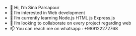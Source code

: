- 👋 Hi, I’m Sina Parsapour
- 👀 I’m interested in Web development
- 🌱 I’m currently learning Node.js HTML js Express.js
- 💞️ I’m looking to collaborate on every project regarding web
- 📫 You can reach me on whatsapp : +989122272768

<!---
sinaparsa90/sinaparsa90 is a ✨ special ✨ repository because its `README.md` (this file) appears on your GitHub profile.
You can click the Preview link to take a look at your changes.
--->
